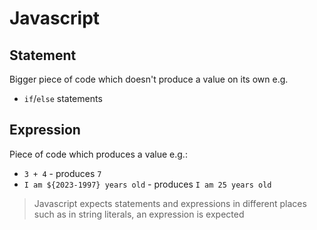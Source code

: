 # **Javascript**

## **Statement**

Bigger piece of code which doesn't produce a value on its own e.g.

* `if`/`else` statements

## **Expression**

Piece of code which produces a value e.g.:

* `3 + 4` - produces `7`
* `I am ${2023-1997} years old` - produces `I am 25 years old`

> Javascript expects statements and expressions in different places such as in string literals, an expression is expected
